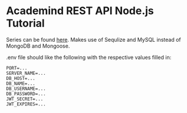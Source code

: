 # Academind REST API Node.js Tutorial

Series can be found [here](https://academind.com/tutorials/building-a-restful-api-with-nodejs).
Makes use of Sequlize and MySQL instead of MongoDB and Mongoose.

.env file should like the following with the respective values filled in:
```
PORT=...
SERVER_NAME=...
DB_HOST=...
DB_NAME=...
DB_USERNAME=...
DB_PASSWORD=...
JWT_SECRET=...
JWT_EXPIRES=...
```